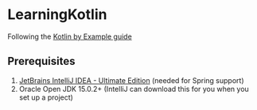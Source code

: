 # LearningKotlin

Following the [Kotlin by Example guide](https://play.kotlinlang.org/byExample/overview)

## Prerequisites

1. [JetBrains IntelliJ IDEA - Ultimate Edition](https://www.jetbrains.com/idea/download) (needed for Spring support)
2. Oracle Open JDK 15.0.2+ (IntelliJ can download this for you when you set up a project)